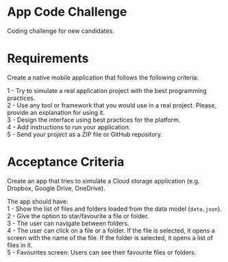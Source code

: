 # App Code Challenge
Coding challenge for new candidates.  

# Requirements
Create a native mobile application that follows the following criteria:   

1 - Try to simulate a real application project with the best programming practices.  
2 - Use any tool or framework that you would use in a real project. Please, provide an explanation for using it.  
3 - Design the interface using best practices for the platform.   
4 - Add instructions to run your application.  
5 - Send your project as a ZIP file or GitHub repository.   

# Acceptance Criteria

Create an app that tries to simulate a Cloud storage application (e.g. Dropbox, Google Drive, OneDrive).  

The app should have:   
1 - Show the list of files and folders loaded from the data model (`data.json`).  
2 - Give the option to star/favourite a file or folder.   
3 - The user can navigate between folders.   
4 - The user can click on a file or a folder. If the file is selected, it opens a screen with the name of the file. If the folder is selected, it opens a list of files in it.  
5 - Favourites screen: Users can see their favourite files or folders.   
